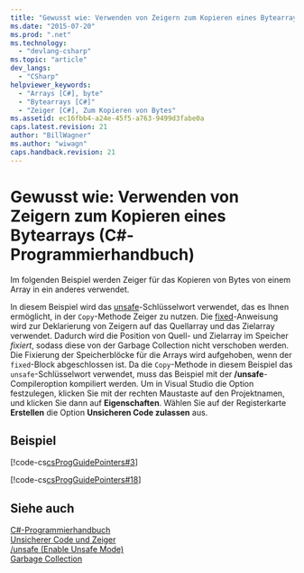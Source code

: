 ```yaml
---
title: "Gewusst wie: Verwenden von Zeigern zum Kopieren eines Bytearrays (C#-Programmierhandbuch) | Microsoft Docs"
ms.date: "2015-07-20"
ms.prod: ".net"
ms.technology: 
  - "devlang-csharp"
ms.topic: "article"
dev_langs: 
  - "CSharp"
helpviewer_keywords: 
  - "Arrays [C#], byte"
  - "Bytearrays [C#]"
  - "Zeiger [C#], Zum Kopieren von Bytes"
ms.assetid: ec16fbb4-a24e-45f5-a763-9499d3fabe0a
caps.latest.revision: 21
author: "BillWagner"
ms.author: "wiwagn"
caps.handback.revision: 21
---
```

# Gewusst wie: Verwenden von Zeigern zum Kopieren eines Bytearrays (C#-Programmierhandbuch)
Im folgenden Beispiel werden Zeiger für das Kopieren von Bytes von einem Array in ein anderes verwendet.  
  
 In diesem Beispiel wird das [unsafe](../../../csharp/language-reference/keywords/unsafe.md)\-Schlüsselwort verwendet, das es Ihnen ermöglicht, in der `Copy`\-Methode Zeiger zu nutzen.  Die [fixed](../../../csharp/language-reference/keywords/fixed-statement.md)\-Anweisung wird zur Deklarierung von Zeigern auf das Quellarray und das Zielarray verwendet.  Dadurch wird die Position von Quell\- und Zielarray im Speicher *fixiert*, sodass diese von der Garbage Collection nicht verschoben werden.  Die Fixierung der Speicherblöcke für die Arrays wird aufgehoben, wenn der `fixed`\-Block abgeschlossen ist.  Da die `Copy`\-Methode in diesem Beispiel das `unsafe`\-Schlüsselwort verwendet, muss das Beispiel mit der **\/unsafe**\-Compileroption kompiliert werden.  Um in Visual Studio die Option festzulegen, klicken Sie mit der rechten Maustaste auf den Projektnamen, und klicken Sie dann auf **Eigenschaften**.  Wählen Sie auf der Registerkarte **Erstellen** die Option **Unsicheren Code zulassen** aus.  
  
## Beispiel  
 [!code-cs[csProgGuidePointers#3](../../../csharp/programming-guide/unsafe-code-pointers/codesnippet/CSharp/how-to-use-pointers-to-copy-an-array-of-bytes_1.cs)]  
  
 [!code-cs[csProgGuidePointers#18](../../../csharp/programming-guide/unsafe-code-pointers/codesnippet/CSharp/how-to-use-pointers-to-copy-an-array-of-bytes_2.cs)]  
  
## Siehe auch  
 [C\#\-Programmierhandbuch](../../../csharp/programming-guide/index.md)   
 [Unsicherer Code und Zeiger](../../../csharp/programming-guide/unsafe-code-pointers/index.md)   
 [\/unsafe \(Enable Unsafe Mode\)](../../../csharp/language-reference/compiler-options/unsafe-compiler-option.md)   
 [Garbage Collection](../Topic/Garbage%20Collection.md)